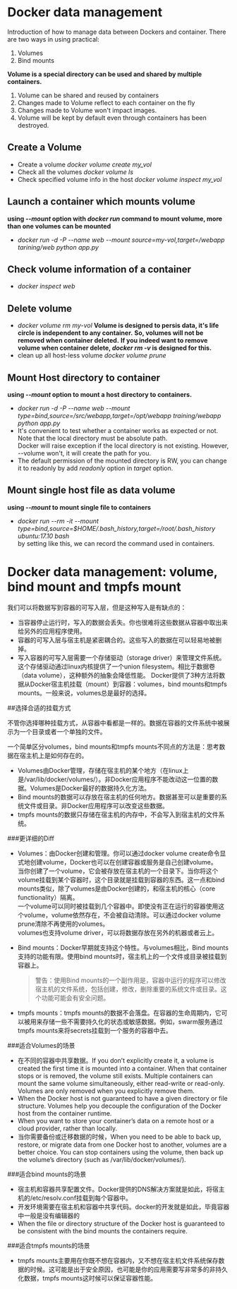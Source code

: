 # Docker data management
Introduction of how to manage data between Dockers and container. 
There are two ways in using practical:
1. Volumes
2. Bind mounts

**Volume is a special directory can be used and shared by multiple containers.**
1. Volume can be shared and reused by containers
2. Changes made to Volume reflect to each container on the fly
3. Changes made to Volume won't impact images.
4. Volume will be kept by default even through containers has been destroyed.

## Create a Volume
* Create a volume _docker volume create my_vol_
* Check all the volumes _docker volume ls_
* Check specified volume info in the host _docker volume inspect my_vol_

## Launch a container which mounts volume
**using _--mount_ option with _docker run_ command to mount volume, more than one volumes can be mounted**
* _docker run -d -P --name web --mount source=my-vol,target=/webapp tarining/web python app.py_

## Check volume information of a container
* _docker inspect web_

## Delete volume
* _docker volume rm my-vol_
**Volume is designed to persis data, it's life circle is independent to any container.**
**So, volumes will not be removed when container deleted.**
**If you indeed want to remove volume when container delete, _docker rm -v_ is designed for this.**
* clean up all host-less volume _docker volume prune_

## Mount Host directory to container
**using _--mount_ option to mount a host directory to containers.**
* _docker run -d -P --name web --mount type=bind,source=/src/webapp,target=/opt/webapp training/webapp python app.py_
* It's convenient to test whether a container works as expected or not. Note that the local directory must be absolute path.  
Docker will raise exception if the local directory is not existing. However, --volume won't, it will create the path for you. 
* The default permission of the mounted directory is RW, you can change it to readonly by add _readonly_ option in _target_ option.

## Mount single host file as data volume
**using _--mount_ to mount single file to containers**
* _docker run --rm -it --mount type=bind,source=$HOME/.bash_history,target=/root/.bash_history ubuntu:17.10 bash_  
by setting like this, we can record the command used in containers.

# Docker data management: volume, bind mount and tmpfs mount

我们可以将数据写到容器的可写入层，但是这种写入是有缺点的：

* 当容器停止运行时，写入的数据会丢失。你也很难将这些数据从容器中取出来给另外的应用程序使用。
* 容器的可写入层与宿主机是紧密耦合的。这些写入的数据在可以轻易地被删掉。
* 写入容器的可写入层需要一个存储驱动（storage driver）来管理文件系统。这个存储驱动通过linux内核提供了一个union filesystem。相比于数据卷（data volume），这种额外的抽象会降低性能。
Docker提供了3种方法将数据从Docker宿主机挂载（mount）到容器：volumes，bind mounts和tmpfs mounts。一般来说，volumes总是最好的选择。

##选择合适的挂载方式

不管你选择哪种挂载方式，从容器中看都是一样的。数据在容器的文件系统中被展示为一个目录或者一个单独的文件。

一个简单区分volumes，bind mounts和tmpfs mounts不同点的方法是：思考数据在宿主机上是如何存在的。

* Volumes由Docker管理，存储在宿主机的某个地方（在linux上是/var/lib/docker/volumes/）。非Docker应用程序不能改动这一位置的数据。Volumes是Docker最好的数据持久化方法。
* Bind mounts的数据可以存放在宿主机的任何地方。数据甚至可以是重要的系统文件或目录。非Docker应用程序可以改变这些数据。
* tmpfs mounts的数据只存储在宿主机的内存中，不会写入到宿主机的文件系统。

###更详细的Diff
* Volumes：由Docker创建和管理。你可以通过docker volume create命令显式地创建volume，Docker也可以在创建容器或服务是自己创建volume。  
当你创建了一个volume，它会被存放在宿主机的一个目录下。当你将这个volume挂载到某个容器时，这个目录就是挂载到容器的东西。这一点和bind mounts类似，除了volumes是由Docker创建的，和宿主机的核心（core functionality）隔离。  
一个volume可以同时被挂载到几个容器中。即使没有正在运行的容器使用这个volume，volume依然存在，不会被自动清除。可以通过docker volume prune清除不再使用的volumes。  
volumes也支持volume driver，可以将数据存放在另外的机器或者云上。

* Bind mounts：Docker早期就支持这个特性。与volumes相比，Bind mounts支持的功能有限。使用bind mounts时，宿主机上的一个文件或目录被挂载到容器上。

    > 警告：使用Bind mounts的一个副作用是，容器中运行的程序可以修改宿主机的文件系统，包括创建，修改，删除重要的系统文件或目录。这个功能可能会有安全问题。

* tmpfs mounts：tmpfs mounts的数据不会落盘。在容器的生命周期内，它可以被用来存储一些不需要持久化的状态或敏感数据。例如，swarm服务通过tmpfs mounts来将secrets挂载到一个服务的容器中去。

###适合Volumes的场景
* 在不同的容器中共享数据。If you don’t explicitly create it, a volume is created the first time it is mounted into a container. When that container stops or is removed, the volume still exists. Multiple containers can mount the same volume simultaneously, either read-write or read-only. Volumes are only removed when you explicitly remove them.
* When the Docker host is not guaranteed to have a given directory or file structure. Volumes help you decouple the configuration of the Docker host from the container runtime.
* When you want to store your container’s data on a remote host or a cloud provider, rather than locally.
* 当你需要备份或迁移数据的时候，When you need to be able to back up, restore, or migrate data from one Docker host to another, volumes are a better choice. You can stop containers using the volume, then back up the volume’s directory (such as /var/lib/docker/volumes/).

###适合bind mounts的场景
* 宿主机和容器共享配置文件。Docker提供的DNS解决方案就是如此，将宿主机的/etc/resolv.conf挂载到每个容器中。
* 开发环境需要在宿主机和容器中共享代码。docker的开发就是如此，毕竟容器中一般是没有编辑器的
* When the file or directory structure of the Docker host is guaranteed to be consistent with the bind mounts the containers require.

###适合tmpfs mounts的场景
* tmpfs mounts主要用在你既不想在容器内，又不想在宿主机文件系统保存数据的时候。这可能是出于安全原因，也可能是你的应用需要写非常多的非持久化数据，tmpfs mounts这时候可以保证容器性能。